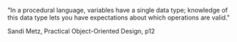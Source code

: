 "In a procedural language, variables have a single data type; knowledge of this data type lets you have expectations about which operations are valid."

Sandi Metz, Practical Object-Oriented Design, p12